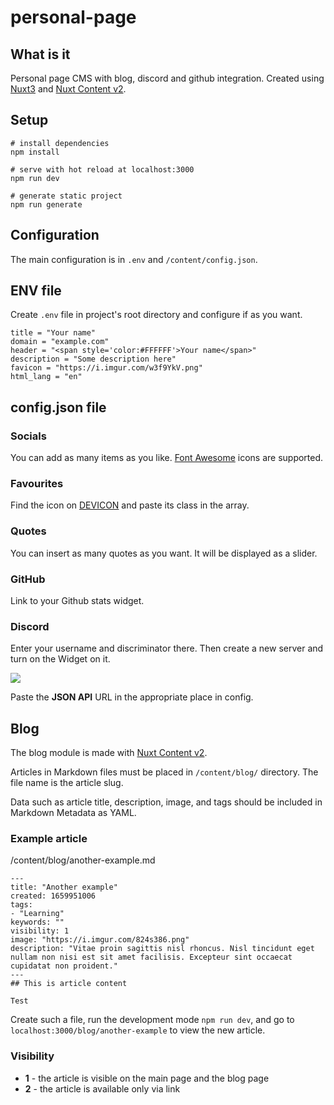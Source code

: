 # personal-page

## What is it

Personal page CMS with blog, discord and github integration. Created using [Nuxt3](https://nuxtjs.org/) and [Nuxt Content v2](https://content.nuxtjs.org/).

## Setup

```
# install dependencies
npm install

# serve with hot reload at localhost:3000
npm run dev

# generate static project
npm run generate
```

## Configuration

The main configuration is in `.env` and `/content/config.json`.

## ENV file

Create `.env` file in project's root directory and configure if as you want.

```
title = "Your name"
domain = "example.com"
header = "<span style='color:#FFFFFF'>Your name</span>"
description = "Some description here"
favicon = "https://i.imgur.com/w3f9YkV.png"
html_lang = "en"
```

## config.json file

### Socials

You can add as many items as you like. [Font Awesome](https://fontawesome.com/icons) icons are supported.

### Favourites

Find the icon on [DEVICON](https://devicon.dev/) and paste its class in the array.

### Quotes

You can insert as many quotes as you want. It will be displayed as a slider.

### GitHub

Link to your Github stats widget.

### Discord

Enter your username and discriminator there. Then create a new server and turn on the Widget on it.

![](https://i.imgur.com/XCgBGXo.png)

Paste the **JSON API** URL in the appropriate place in config.

## Blog

The blog module is made with [Nuxt Content v2](https://content.nuxtjs.org/).

Articles in Markdown files must be placed in `/content/blog/` directory. The file name is the article slug.

Data such as article title, description, image, and tags should be included in Markdown Metadata as YAML.

### Example article

/content/blog/another-example.md
```
---
title: "Another example"
created: 1659951006
tags: 
- "Learning"
keywords: ""
visibility: 1
image: "https://i.imgur.com/824s386.png"
description: "Vitae proin sagittis nisl rhoncus. Nisl tincidunt eget nullam non nisi est sit amet facilisis. Excepteur sint occaecat cupidatat non proident."
---
## This is article content

Test
```

Create such a file, run the development mode `npm run dev`, and go to `localhost:3000/blog/another-example` to view the new article.

### Visibility

* **1** - the article is visible on the main page and the blog page
* **2** - the article is available only via link